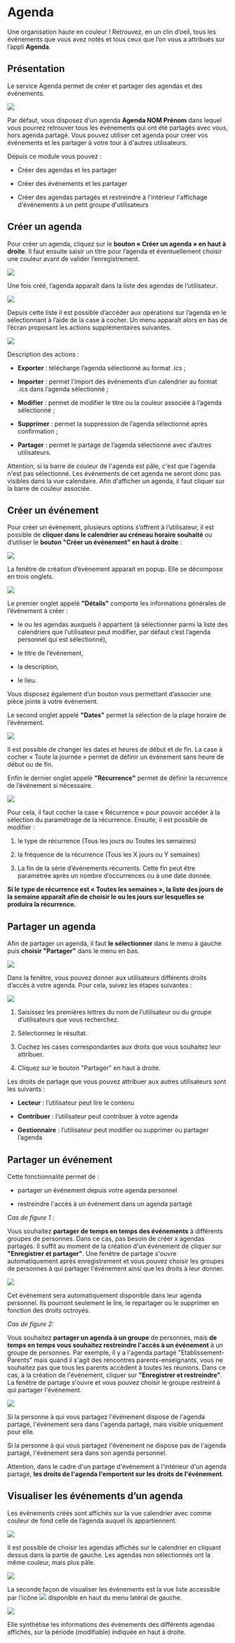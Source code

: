 # Agenda

Une organisation haute en couleur ! Retrouvez, en un clin d’oeil, tous les événements que vous avez notés et tous ceux que l’on vous a attribués sur l’appli **Agenda**.

## Présentation

Le service Agenda permet de créer et partager des agendas et des événements.

![](.gitbook/assets/01_calendar1D.png)

Par défaut, vous disposez d'un agenda **Agenda NOM Prénom** dans lequel vous pourrez retrouver tous les événements qui ont été partagés avec vous, hors agenda partagé. Vous pouvez utiliser cet agenda pour créer vos événements et les partager à votre tour à d'autres utilisateurs.

Depuis ce module vous pouvez :

* Créer des agendas et les partager

* Créer des événements et les partager

* Créer des agendas partagés et restreindre à l'intérieur l'affichage d'événements à un petit groupe d'utilisateurs

## Créer un agenda

Pour créer un agenda, cliquez sur le **bouton « Créer un agenda » en haut à droite**.
Il faut ensuite saisir un titre pour l’agenda et éventuellement choisir une couleur avant de valider l’enregistrement.

![](.gitbook/assets/02_creer_agenda1D.png)

Une fois créé, l’agenda apparaît dans la liste des agendas de l’utilisateur.

![](.gitbook/assets/02_agenda_cree1D.png)

Depuis cette liste il est possible d’accéder aux opérations sur l’agenda en le sélectionnant à l’aide de la case à cocher. Un menu apparaît alors en bas de l’écran proposant les actions supplémentaires suivantes.

![](.gitbook/assets/02_actions_agenda1D.png)

Description des actions :

* **Exporter** : télécharge l’agenda sélectionné au format .ics ;

* **Importer** : permet l’import des événements d’un calendrier au format .ics dans l’agenda sélectionné ;

* **Modifier** : permet de modifier le titre ou la couleur associée à l’agenda sélectionné ;

* **Supprimer** : permet la suppression de l’agenda sélectionné après confirmation ;

* **Partager** : permet le partage de l’agenda sélectionné avec d’autres utilisateurs.

Attention, si la barre de couleur de l'agenda est pâle, c'est que l'agenda n'est pas sélectionné. Les événements de cet agenda ne seront donc pas visibles dans la vue calendaire. Afin d'afficher un agenda, il faut cliquer sur la barre de couleur associée.

## Créer un événement

Pour créer un événement, plusieurs options s’offrent à l’utilisateur, il est possible de **cliquer dans le calendrier au créneau horaire souhaité** ou d’utiliser le **bouton "Créer un événement" en haut à droite** :

![](.gitbook/assets/03_button_creation_evenement1D.png)

La fenêtre de création d’événement apparait en popup. Elle se décompose en trois onglets.

![](.gitbook/assets/03_creer_evenement1D.png)

Le premier onglet appelé **"Détails"** comporte les informations générales de l’événement à créer :

* le ou les agendas auxquels il appartient (à sélectionner parmi la liste des calendriers que l’utilisateur peut modifier, par défaut c’est l’agenda personnel qui est sélectionné),

* le titre de l’événement,

* la description,

* le lieu.

Vous disposez également d’un bouton vous permettant d’associer une pièce jointe à votre événement. 

Le second onglet appelé **"Dates"** permet la sélection de la plage horaire de l’événement.

![](.gitbook/assets/03_date1D.png)

Il est possible de changer les dates et heures de début et de fin. La case à cocher « Toute la journée » permet de définir un événement sans heure de début ou de fin.

Enfin le dernier onglet appelé **"Récurrence"** permet de définir la récurrence de l’événement si nécessaire.

![](.gitbook/assets/03_recurrence1D.png)

Pour cela, il faut cocher la case « Récurrence » pour pouvoir accéder à la sélection du paramétrage de la récurrence. Ensuite, il est possible de modifier :

1. le type de récurrence (Tous les jours ou Toutes les semaines)

2. la fréquence de la récurrence (Tous les X jours ou Y semaines)

3. La fin de la série d’événements récurrents. Cette fin peut être paramétrée après un nombre d’occurrences ou à une date donnée.

**Si le type de récurrence est « Toutes les semaines », la liste des jours de la semaine apparaît afin de choisir le ou les jours sur lesquelles se produira la récurrence.**

## Partager un agenda

Afin de partager un agenda, il faut **le sélectionner** dans le menu à gauche puis **choisir "Partager"** dans le menu en bas.

![](.gitbook/assets/02_Btn-Partager_agenda1D.png)

Dans la fenêtre, vous pouvez donner aux utilisateurs différents droits d’accès à votre agenda. Pour cela, suivez les étapes suivantes :

![](.gitbook/assets/04_partage_droits1D.png)

1. Saisissez les premières lettres du nom de l’utilisateur ou du groupe d’utilisateurs que vous recherchez.

2. Sélectionnez le résultat.

3. Cochez les cases correspondantes aux droits que vous souhaitez leur attribuer.

4. Cliquez sur le bouton "Partager" en haut à droite.

Les droits de partage que vous pouvez attribuer aux autres utilisateurs sont les suivants :

* **Lecteur** : l’utilisateur peut lire le contenu

* **Contribuer** : l’utilisateur peut contribuer à votre agenda

* **Gestionnaire** : l’utilisateur peut modifier ou supprimer ou partager l’agenda

## Partager un événement

Cette fonctionnalité permet de :

* partager un événement depuis votre agenda personnel

* restreindre l'accès à un événement dans un agenda partagé

*Cas de figure 1 :*

Vous souhaitez **partager de temps en temps des événements** à différents groupes de personnes. Dans ce cas, pas besoin de créer x agendas partagés. Il suffit au moment de la création d'un événement de cliquer sur **"Enregistrer et partager"**. Une fenêtre de partage s'ouvre automatiquement après enregistrement et vous pouvez choisir les groupes de personnes à qui partager l'événement ainsi que les droits à leur donner.

![](.gitbook/assets/05_enregistrer_partager1D.png)


Cet événement sera automatiquement disponible dans leur agenda personnel. Ils pourront seulement le lire, le repartager ou le supprimer en fonction des droits octroyés.

*Cas de figure 2:*

Vous souhaitez **partager un agenda à un groupe** de personnes, mais **de temps en temps vous souhaitez restreindre l'accès à un événement** à un groupe de personnes. Par exemple, il y a l'agenda partagé "Etablissement-Parents" mais quand il s'agit des rencontres parents-enseignants, vous ne souhaitez pas que tous les parents accèdent à toutes les réunions. Dans ce cas, à la création de l'événement, cliquer sur **"Enregistrer et restreindre"**. La fenêtre de partage s'ouvre et vous pouvez choisir le groupe restreint à qui partager l'événement.

![](.gitbook/assets/05_enregistrer_restreindre1D.png)

Si la personne à qui vous partagez l'événement dispose de l'agenda partagé, l'événement sera dans l'agenda partagé, mais visible uniquement pour elle.

Si la personne à qui vous partagez l'événement ne dispose pas de l'agenda partagé, l'événement sera dans son agenda personnel.

Attention, dans le cadre d'un partage d'événement à l'intérieur d'un agenda partagé, **les droits de l'agenda l'emportent sur les droits de l'événement**.

## Visualiser les événements d’un agenda

Les événements créés sont affichés sur la vue calendrier avec comme couleur de fond celle de l’agenda auquel ils appartiennent.

![](.gitbook/assets/01_calendar1D.png)

Il est possible de choisir les agendas affichés sur le calendrier en cliquant dessus dans la partie de gauche. Les agendas non sélectionnés ont la même couleur, mais plus pâle.

![](.gitbook/assets/06_deselectionner_agenda1D.png)

La seconde façon de visualiser les événements est la vue liste accessible par l’icône ![](.gitbook/assets/06_icone_liste.png) disponible en haut du menu latéral de gauche.

![](.gitbook/assets/06_vue_liste1D.png)

Elle synthétise les informations des événements des différents agendas affichés, sur la période (modifiable) indiquée en haut à droite.
